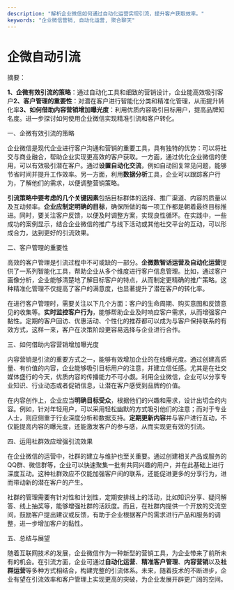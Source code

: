 ```yaml
---
description: "解析企业微信如何通过自动化运营实现引流，提升客户获取效率。"
keywords: "企业微信营销, 自动化运营, 聚合聊天"
---
```

# 企微自动引流

摘要： 

**1、企微有效引流的策略**：通过自动化工具和细致的营销设计，企业能高效吸引客户**2、客户管理的重要性**：对潜在客户进行智能化分类和精准化管理，从而提升转化率**3、如何借助内容营销增加曝光度**：利用优质内容吸引目标用户，提高品牌知名度。进一步探讨如何使用企业微信实现精准引流和客户转化。

一、企微有效引流的策略

企业微信是现代企业进行客户沟通和营销的重要工具，具有独特的优势：可以将社交与商业融合，帮助企业实现更高效的客户获取。一方面，通过优化企业微信的使用，可以有效吸引潜在客户。通过**设置自动化交流**，例如自动回复常见问题，能够节省时间并提升工作效率。另一方面，利用**数据分析**工具，企业可以跟踪客户行为，了解他们的需求，以便调整营销策略。

**引流策略中要考虑的几个关键因素**包括目标群体的选择、推广渠道、内容的质量以及互动频率。**企业应制定明确的目标**，确保所做的每一项工作都是朝着最终目标推进。同时，要关注客户反馈，以便及时调整方案，实现良性循环。在实践中，一些成功的案例显示，结合企业微信的推广与线下活动或其他社交平台的互动，可以形成合力，达到更好的引流效果。

二、客户管理的重要性

高效的客户管理是引流过程中不可或缺的一部分。**企微数智话运营及自动化运营**提供了一系列智能化工具，帮助企业从多个维度进行客户信息管理。比如，通过客户画像分析，企业能够清楚地了解目标客户的特点，从而制定更精确的推广策略。这种精准化管理不仅提高了客户的满意度，也显著提升了潜在客户的转化率。

在进行客户管理时，需要关注以下几个方面：客户的生命周期、购买意图和反馈意见的收集等。**实时监控客户行为**，能够帮助企业及时响应客户需求，从而增强客户黏性。定期的客户回访、优惠活动、个性化的推荐都可以成为与客户保持联系的有效方式，这样一来，客户在决策阶段更容易选择与企业进行合作。

三、如何借助内容营销增加曝光度

内容营销是引流的重要方式之一，能够有效增加企业的在线曝光度。通过创建高质量、有价值的内容，企业能够吸引目标用户的注意，并建立信任感。尤其是在社交媒体盛行的今天，优质内容的传播能力不可小觑。利用企业微信，企业可以分享专业知识、行业动态或者促销信息，让潜在客户感受到品牌的价值。

在内容创作上，企业应当**明确目标受众**，根据他们的兴趣和需求，设计出切合的内容。例如，针对年轻用户，可以采用轻松幽默的方式吸引他们的注意；而对于专业人士，则应侧重于行业深度分析和数据支持。**定期更新内容**并与客户进行互动，不仅能提高内容的曝光度，还能激发客户的参与感，从而实现更有效的引流。

四、运用社群效应增强引流效果

在企业微信的运营中，社群的建立与维护也至关重要。通过创建相关产品或服务的QQ群、微信群等，企业可以快速聚集一批有共同兴趣的用户，并在此基础上进行深度互动。这种社群效应不仅能加强客户间的联系，还能促进更多的分享行为，进而带动新的潜在客户的产生。

社群的管理需要有针对性和计划性，定期安排线上的活动，比如知识分享、疑问解答、线上抽奖等，能够增强社群的活跃度。而且，在社群内提供一个开放的交流空间，鼓励客户提出建议或反馈，有助于企业根据客户的需求进行产品和服务的调整，进一步增加客户的黏性。

五、总结与展望

随着互联网技术的发展，企业微信作为一种新型的营销工具，为企业带来了前所未有的机会。在引流方面，企业可通过**自动化运营**、**精准客户管理**、**内容营销**以及**社群运营**等多种方式相结合，构建完整的引流体系。未来，随着技术的不断进步，企业有望在引流效率和客户管理上实现更高的突破，为企业发展开辟更广阔的空间。
